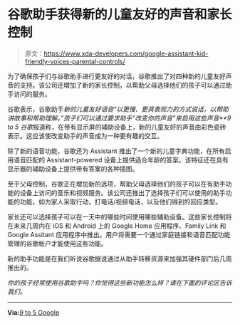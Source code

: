 # 谷歌助手获得新的儿童友好的声音和家长控制

> 原文：<https://www.xda-developers.com/google-assistant-kid-friendly-voices-parental-controls/>

为了确保孩子们与谷歌助手进行更友好的对话，谷歌推出了对四种新的儿童友好声音的支持。该公司还增加了新的家长控制，以帮助父母选择他们的孩子可以通过助手访问的服务。

谷歌表示，谷歌助手*新的儿童友好语音“以更慢、更具表现力的方式说话，以帮助讲故事和帮助理解。”*孩子们可以通过要求助手*“改变你的声音”来启用这些声音**9 to 5 谷歌*报道称，在带有显示屏的辅助设备上，新的儿童友好的声音由彩色瓷砖表示。这应该使改变助手的声音成为一种更有趣的交互。

除了新的语音功能，谷歌还为 Assistant 推出了一个新的儿童字典功能，在所有启用语音匹配的 Assistant-powered 设备上提供适合年龄的答案。该特征还在具有显示器的辅助设备上提供带有答案的各种插图。

至于父母控制，谷歌正在增加新的选项，帮助父母选择他们的孩子可以在有助手功能的设备上访问的音乐和视频服务。该公司还推出了选择孩子们可以使用的助手功能的功能，如为家人采取行动，打电话/视频电话，以及他们得到的回应类型。

家长还可以选择孩子可以在一天中的哪些时间使用哪些辅助设备。这些家长控制将在未来几周内在 iOS 和 Android 上的 Google Home 应用程序、Family Link 和 Google Assitant 应用程序中推出。用户将需要一个通过家庭链接和语音匹配功能管理的谷歌帐户才能使用这些功能。

新的助手功能是在我们听说谷歌据说通过从助手转移资源来加强其硬件部门后几周推出的。

*你的孩子经常使用谷歌助手吗？你觉得这些新功能怎么样？请在下面的评论区告诉我们。*

* * *

**Via:**[9 to 5 Google](https://9to5google.com/2022/11/02/google-assistant-parental-controls/)